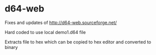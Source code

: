 d64-web
=======

Fixes and updates of http://d64-web.sourceforge.net/

Hard coded to use local demo1.d64 file

Extracts file to hex which can be copied to hex editor and converted to binary
